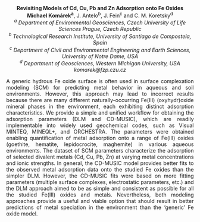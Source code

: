 <center><strong>Revisiting Models of Cd, Cu, Pb and Zn Adsorption onto Fe Oxides</strong>

<center><strong>Michael Komárek<sup>a</sup></strong>, J. Antelo<sup>b</sup>, J. Fein<sup>c</sup> and C. M. Koretsky<sup>d</sup>

<center><i><sup>a</sup> Department of Environmental Geosciences, Czech University of Life
Sciences Prague, Czech Republic</i>

<center><i><sup>b</sup> Technological Research Institute, University of Santiago de
Compostela, Spain</i>

<center><i><sup>c</sup> Department of Civil and Environmental Engineering and Earth
Sciences, University of Notre Dame, USA</i>

<center><i><sup>d</sup> Department of Geosciences, Western Michigan University, USA</i>

<center><i>komarek@fzp.czu.cz</i>

<p style="text-align:justify">A generic hydrous Fe oxide surface is often used in surface complexation
modeling (SCM) for predicting metal behavior in aqueous and soil
environments. However, this approach may lead to incorrect results
because there are many different naturally-occurring Fe(III)
(oxyhydr)oxide mineral phases in the environment, each exhibiting
distinct adsorption characteristics. We provide a simple and unified
workflow for obtaining the adsorption parameters (DLM and CD-MUSIC),
which are readily implementable into widely used geochemical codes, such
as Visual MINTEQ, MINEQL+, and ORCHESTRA. The parameters were obtained
enabling quantification of metal adsorption onto a range of Fe(III)
oxides (goethite, hematite, lepidocrocite, maghemite) in various aqueous
environments. The dataset of SCM parameters characterize the adsorption
of selected divalent metals (Cd, Cu, Pb, Zn) at varying metal
concentrations and ionic strengths. In general, the CD-MUSIC model
provides better fits to the observed metal adsorption data onto the
studied Fe oxides than the simpler DLM. However, the CD-MUSIC fits were
based on more fitting parameters (multiple surface complexes,
electrostatic parameters, etc.) and the DLM approach aimed to be as
simple and consistent as possible for all the studied Fe(III) oxides and
metals. Nevertheless, both modeling approaches provide a useful and
viable option that should result in better predictions of metal
speciation in the environment than the ‘generic’ Fe oxide model.
